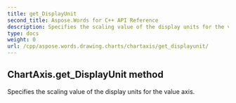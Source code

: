 ```yaml
---
title: get_DisplayUnit
second_title: Aspose.Words for C++ API Reference
description: Specifies the scaling value of the display units for the value axis. 
type: docs
weight: 0
url: /cpp/aspose.words.drawing.charts/chartaxis/get_displayunit/
---
```

## ChartAxis.get_DisplayUnit method


Specifies the scaling value of the display units for the value axis. 

